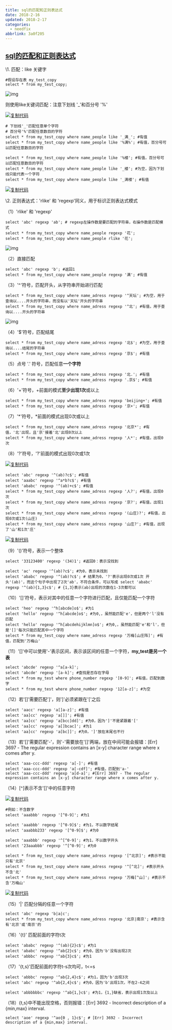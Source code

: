 ```yaml
---
title: sql的匹配和正则表达式
date: 2018-2-16
updated: 2018-2-17
categories:
  - needfix
abbrlink: 3a0f205
---
```

## [sql的匹配和正则表达式](https://www.cnblogs.com/qi-yuan-008/p/11892962.html)

\1. 匹配：like 关键字

```
#假设存在表 my_test_copy
select * from my_test_copy;
```

![img](https://img2018.cnblogs.com/i-beta/1468269/201911/1468269-20191119214110904-1780209786.png)

 则使用like关键词匹配：注意下划线 '_'和百分号 '%'

[![复制代码](https://common.cnblogs.com/images/copycode.gif)](javascript:void(0);)

```
# 下划线'_'匹配任意单个字符
# 百分号'%'匹配任意数目的字符
select * from my_test_copy where name_people like '_满_'; #有值
select * from my_test_copy where name_people like '%满%'; #有值，百分号可以匹配任意数目的字符

select * from my_test_copy where name_people like '%楼'; #有值，百分号可以匹配任意数目的字符
select * from my_test_copy where name_people like '_楼'; #为空，因为下划线只能代表一个字符
select * from my_test_copy where name_people like '_满楼'; #有值
```

[![复制代码](https://common.cnblogs.com/images/copycode.gif)](javascript:void(0);)

\2. 正则表达式：'rlike' 和 'regexp'同义，用于标识正则表达式模式

（1）'rlike' 和 'regexp'

```
select 'abc' regexp 'ab'; # regexp左操作数是要匹配的字符串，右操作数是匹配模式
select * from my_test_copy where name_people regexp '花';
select * from my_test_copy where name_people rlike '花';
```

![img](https://img2018.cnblogs.com/i-beta/1468269/201911/1468269-20191119214842050-1165052980.png)

 

 （2）直接匹配

```
select 'abc' regexp 'b'; #返回1
select * from my_test_copy where name_people regexp '满'; #有值
```

（3）'^'符号，匹配开头，从字符串开始进行匹配

```
select * from my_test_copy where name_adress regexp '^天坛'; #为空，用于查询以....开头的字符串，而没有以'天坛'开头的字符串
select * from my_test_copy where name_adress regexp '^北'; #有值，用于查询以....开头的字符串
```

![img](https://img2018.cnblogs.com/i-beta/1468269/201911/1468269-20191119215018304-2100087848.png)

 

 （4）'$'符号，匹配结尾

```
select * from my_test_copy where name_adress regexp '北$'; #为空，用于查询以....结尾的字符串
select * from my_test_copy where name_adress regexp '京$'; #有值
```

（5）点号 '.' 符号，匹配任意**一个字符**

```
select * from my_test_copy where name_adress regexp '北.'; #有值
select * from my_test_copy where name_adress regexp '.京$'; #有值
```

（6）'+'符号，+前面的模式**至少出现1次**或以上

```
select * from my_test_copy where name_adress regexp 'beijing+'; #有值
select * from my_test_copy where name_adress regexp '京+'; #有值
```

（7）'*'符号，*前面的模式出现0次或以上

```
select * from my_test_copy where name_adress regexp '北京*'; #有值，'北'出现，且'京'接着'北'出现0次以上
select * from my_test_copy where name_adress regexp '人*'; #有值，出现0次
```

（8）'?'符号，'?'前面的模式出现0次或1次

[![复制代码](https://common.cnblogs.com/images/copycode.gif)](javascript:void(0);)

```
select 'abc' regexp '^(ab)?c$'; #有值
select 'aaabc' regexp '^a*b?c$'; #有值
select 'ababc' regexp '^(ab)+c$'; #有值
select * from my_test_copy where name_adress regexp '人?'; #有值，出现0次
select * from my_test_copy where name_adress regexp '京?'; #有值，出现1次
select * from my_test_copy where name_adress regexp '(山庄)?'; #有值，出现0次或1次(山庄)
select * from my_test_copy where name_adress regexp '山庄?'; #有值，出现了'山'和1次'庄'
```

[![复制代码](https://common.cnblogs.com/images/copycode.gif)](javascript:void(0);)

（9）'()'符号，表示一个整体

```
select '33123400' regexp '(34)1'; #返回0：表示没找到

select 'ac' regexp '^(ab)?c$'; #为0，表示未找到
select 'ababc' regexp '^(ab)?c$'; # 结果为0，'?'表示出现0次或1次 开头'(ab)'，而这个句子中出现了2次'ab'，不符合条件，可以写成 select 'ababc' regexp '^(ab){1,3}c$'; # {1,3}表示(ab)出现的次数在1-3次都可以
```

（10）'[]'符号，表示对其中的任意一个字符进行匹配，且仅能匹配一个字符

```
select 'heo' regexp '^h[abcde]o$'; #为1
select 'hello' regexp '^h[abcde]o$'; #为0,，虽然能匹配'e'，但是两个'l'没有匹配
select 'hello' regexp '^h[abcdehijklmn]o$'; #为0,，虽然能匹配'e'和'l'，但是'[]'每次只能匹配其中一个字符
select * from my_test_copy where name_adress regexp '万梅[山庄阵]'; #有值，匹配到'万梅山'
```

（11）'[]'中可以使用'-'表示区间，表示该区间的任意一个字符，**my_test是另一个表**

```
select 'abcde' regexp '^a[a-k]';
select 'abcde' regexp '[a-k]'; #查找是否存在字母
select * from my_test where phone_number regexp '[0-9]'; #有值，匹配到数字
select * from my_test where phone_number regexp '12[a-z]'; #为空
```

（12）若'[]'需要匹配']'，则']'必须紧跟在'['之后

```
select 'aacc' regexp 'a[]a-z]'; #有值
select 'aa]cc' regexp 'a[]]'; #有值
select 'aa]cc' regexp 'a[bcc]dd]'; #为0，因为']'不是紧跟着'['
select 'aa]cc' regexp 'a[]bcac]'; #为1
select 'aa]cc' regexp 'a[bc]]'; #为0，']'放在末尾也不行
```

（13）若'[]'需要匹配'-'，则'-'需要放在'[]'两端，放在中间可能会报错：[Err] 3697 - The regular expression contains an [x-y] character range where x comes after y.

```
select 'aaa-ccc-ddd' regexp 'a[-]'; #有值
select 'aaa-ccc-ddd' regexp 'a[-cdf]'; #有值，匹配到'a-'
select 'aaa-ccc-ddd' regexp 'a[d-a]'; #[Err] 3697 - The regular expression contains an [x-y] character range where x comes after y.
```

（14）[^]表示不含'[]'中的任意字符

[![复制代码](https://common.cnblogs.com/images/copycode.gif)](javascript:void(0);)

```
#例如：不含数字
select 'aaabbb' regexp '[^0-9]'; #为1

select 'aaabbb' regexp '[^0-9]$'; #为1，不以数字结尾
select 'aaabbb233' regexp '[^0-9]$'; #为0

select 'aaabbb' regexp '^[^0-9]'; #为1，不以数字开头
select '23aaabbb' regexp '^[^0-9]'; #为0

select * from my_test_copy where name_adress regexp '[^北京]'; #表示不能只有'北京'
select * from my_test_copy where name_adress regexp '^[^北]'; #表示开头不含'北'
select * from my_test_copy where name_adress regexp '万梅[^山]'; #表示不含'万梅山'
```

[![复制代码](https://common.cnblogs.com/images/copycode.gif)](javascript:void(0);)

（15）'|' 匹配分隔的任意一个字符

```
select 'abc' regexp 'b|a|c';
select * from my_test_copy where name_adress regexp '北京|南京'; #表示含有'北京'或'南京'的
```

（16）'{t}' 匹配前面的字符t次

```
select 'ababc' regexp '^(ab){2}c$'; #为1
select 'ababc' regexp '^ab{2}c$'; #为0，因为'b'没有出现2次
select 'abbbc' regexp '^ab{3}c$'; #为1
```

（17）'{t,s}'匹配前面的字符t-s次均可，t<=s

```
select 'abbbc' regexp '^ab{2,4}c$'; #为1，因为'b'出现3次
select 'abc' regexp '^ab{2,4}c$'; #为0，因为'b'出现1次，不在2-4之间

select 'abbbbbbc' regexp '^ab{1,}c$'; #为1，{1,}缺省，表示出现1次及以上
```

（18）{t,s}中不能出现空格，否则报错：[Err] 3692 - Incorrect description of a {min,max} interval.

```
select 'aoe' regexp '^ao{0 , 1}c$'; # [Err] 3692 - Incorrect description of a {min,max} interval.
```

 